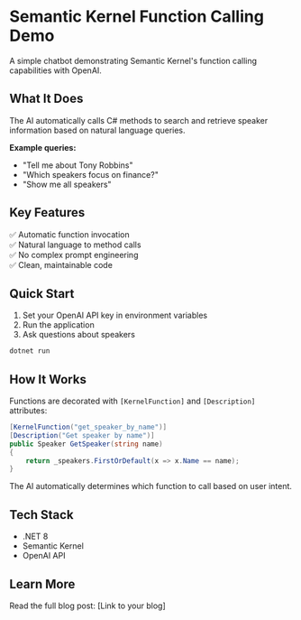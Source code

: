﻿# Semantic Kernel Function Calling Demo

A simple chatbot demonstrating Semantic Kernel's function calling capabilities with OpenAI.

## What It Does

The AI automatically calls C# methods to search and retrieve speaker information based on natural language queries.

**Example queries:**
- "Tell me about Tony Robbins"
- "Which speakers focus on finance?"
- "Show me all speakers"

## Key Features

✅ Automatic function invocation  
✅ Natural language to method calls  
✅ No complex prompt engineering  
✅ Clean, maintainable code  

## Quick Start

1. Set your OpenAI API key in environment variables
2. Run the application
3. Ask questions about speakers

```bash
dotnet run
```

## How It Works

Functions are decorated with `[KernelFunction]` and `[Description]` attributes:

```csharp
[KernelFunction("get_speaker_by_name")]
[Description("Get speaker by name")]
public Speaker GetSpeaker(string name)
{
    return _speakers.FirstOrDefault(x => x.Name == name);
}
```

The AI automatically determines which function to call based on user intent.

## Tech Stack

- .NET 8
- Semantic Kernel
- OpenAI API

## Learn More

Read the full blog post: [Link to your blog]
